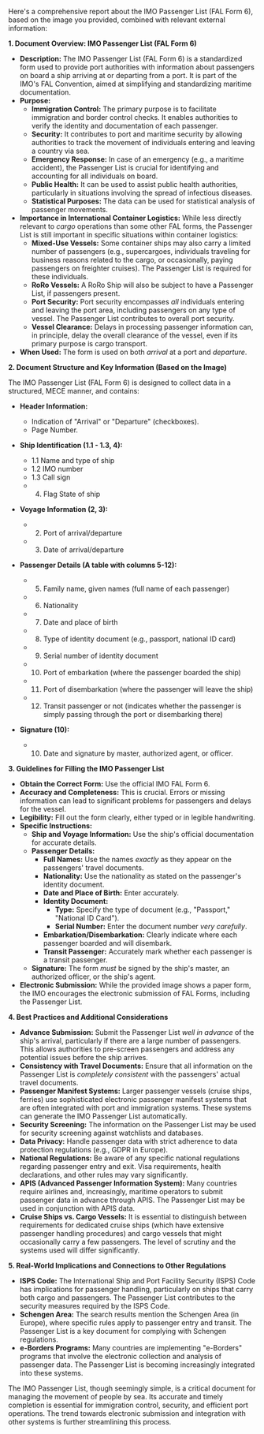 Here's a comprehensive report about the IMO Passenger List (FAL Form 6), based on the image you provided, combined with relevant external information:

**1. Document Overview: IMO Passenger List (FAL Form 6)**

*   **Description:** The IMO Passenger List (FAL Form 6) is a standardized form used to provide port authorities with information about passengers on board a ship arriving at or departing from a port. It is part of the IMO's FAL Convention, aimed at simplifying and standardizing maritime documentation.
*   **Purpose:**
    *   **Immigration Control:**  The primary purpose is to facilitate immigration and border control checks. It enables authorities to verify the identity and documentation of each passenger.
    *   **Security:**  It contributes to port and maritime security by allowing authorities to track the movement of individuals entering and leaving a country via sea.
    *   **Emergency Response:** In case of an emergency (e.g., a maritime accident), the Passenger List is crucial for identifying and accounting for all individuals on board.
    *   **Public Health:**  It can be used to assist public health authorities, particularly in situations involving the spread of infectious diseases.
    *   **Statistical Purposes:** The data can be used for statistical analysis of passenger movements.
*   **Importance in International Container Logistics:**
    While less directly relevant to *cargo* operations than some other FAL forms, the Passenger List is still important in specific situations within container logistics:
    *   **Mixed-Use Vessels:**  Some container ships may also carry a limited number of passengers (e.g., supercargoes, individuals traveling for business reasons related to the cargo, or occasionally, paying passengers on freighter cruises). The Passenger List is required for these individuals.
    *  **RoRo Vessels:** A RoRo Ship will also be subject to have a Passenger List, if passengers present.
    *   **Port Security:** Port security encompasses *all* individuals entering and leaving the port area, including passengers on any type of vessel. The Passenger List contributes to overall port security.
    *   **Vessel Clearance:** Delays in processing passenger information can, in principle, delay the overall clearance of the vessel, even if its primary purpose is cargo transport.
*   **When Used:** The form is used on both *arrival* at a port and *departure*.

**2. Document Structure and Key Information (Based on the Image)**

The IMO Passenger List (FAL Form 6) is designed to collect data in a structured, MECE manner, and contains:

*   **Header Information:**
    *   Indication of "Arrival" or "Departure" (checkboxes).
    *   Page Number.

*   **Ship Identification (1.1 - 1.3, 4):**
    *   1.1 Name and type of ship
    *   1.2 IMO number
    *   1.3 Call sign
    *   4. Flag State of ship

*   **Voyage Information (2, 3):**
    *   2. Port of arrival/departure
    *   3. Date of arrival/departure

*   **Passenger Details (A table with columns 5-12):**
    *   5. Family name, given names (full name of each passenger)
    *   6. Nationality
    *   7. Date and place of birth
    *   8. Type of identity document (e.g., passport, national ID card)
    *   9. Serial number of identity document
    *   10. Port of embarkation (where the passenger boarded the ship)
    *   11. Port of disembarkation (where the passenger will leave the ship)
    *   12. Transit passenger or not (indicates whether the passenger is simply passing through the port or disembarking there)

*   **Signature (10):**
    *   10. Date and signature by master, authorized agent, or officer.

**3. Guidelines for Filling the IMO Passenger List**

*   **Obtain the Correct Form:** Use the official IMO FAL Form 6.
*   **Accuracy and Completeness:** This is crucial.  Errors or missing information can lead to significant problems for passengers and delays for the vessel.
*   **Legibility:**  Fill out the form clearly, either typed or in legible handwriting.
*   **Specific Instructions:**
    *   **Ship and Voyage Information:** Use the ship's official documentation for accurate details.
    *   **Passenger Details:**
        *   **Full Names:** Use the names *exactly* as they appear on the passengers' travel documents.
        *   **Nationality:** Use the nationality as stated on the passenger's identity document.
        *   **Date and Place of Birth:** Enter accurately.
        *   **Identity Document:**
            *   **Type:** Specify the type of document (e.g., "Passport," "National ID Card").
            *   **Serial Number:** Enter the document number *very carefully*.
        *   **Embarkation/Disembarkation:** Clearly indicate where each passenger boarded and will disembark.
        *   **Transit Passenger:**  Accurately mark whether each passenger is a transit passenger.
    *   **Signature:**  The form *must* be signed by the ship's master, an authorized officer, or the ship's agent.
*   **Electronic Submission:** While the provided image shows a paper form, the IMO encourages the electronic submission of FAL Forms, including the Passenger List.

**4. Best Practices and Additional Considerations**

*   **Advance Submission:** Submit the Passenger List *well in advance* of the ship's arrival, particularly if there are a large number of passengers. This allows authorities to pre-screen passengers and address any potential issues before the ship arrives.
*   **Consistency with Travel Documents:** Ensure that all information on the Passenger List is *completely consistent* with the passengers' actual travel documents.
*   **Passenger Manifest Systems:**  Larger passenger vessels (cruise ships, ferries) use sophisticated electronic passenger manifest systems that are often integrated with port and immigration systems.  These systems can generate the IMO Passenger List automatically.
* **Security Screening:**  The information on the Passenger List may be used for security screening against watchlists and databases.
*   **Data Privacy:** Handle passenger data with strict adherence to data protection regulations (e.g., GDPR in Europe).
*   **National Regulations:** Be aware of any specific national regulations regarding passenger entry and exit.  Visa requirements, health declarations, and other rules may vary significantly.
* **APIS (Advanced Passenger Information System):** Many countries require airlines and, increasingly, maritime operators to submit passenger data in advance through APIS. The Passenger List may be used in conjunction with APIS data.
* **Cruise Ships vs. Cargo Vessels:** It is essential to distinguish between requirements for dedicated cruise ships (which have extensive passenger handling procedures) and cargo vessels that might occasionally carry a few passengers. The level of scrutiny and the systems used will differ significantly.

**5. Real-World Implications and Connections to Other Regulations**

* **ISPS Code:** The International Ship and Port Facility Security (ISPS) Code has implications for passenger handling, particularly on ships that carry both cargo and passengers. The Passenger List contributes to the security measures required by the ISPS Code.
*   **Schengen Area:** The search results mention the Schengen Area (in Europe), where specific rules apply to passenger entry and transit. The Passenger List is a key document for complying with Schengen regulations.
*   **e-Borders Programs:** Many countries are implementing "e-Borders" programs that involve the electronic collection and analysis of passenger data. The Passenger List is becoming increasingly integrated into these systems.

The IMO Passenger List, though seemingly simple, is a critical document for managing the movement of people by sea. Its accurate and timely completion is essential for immigration control, security, and efficient port operations. The trend towards electronic submission and integration with other systems is further streamlining this process.
